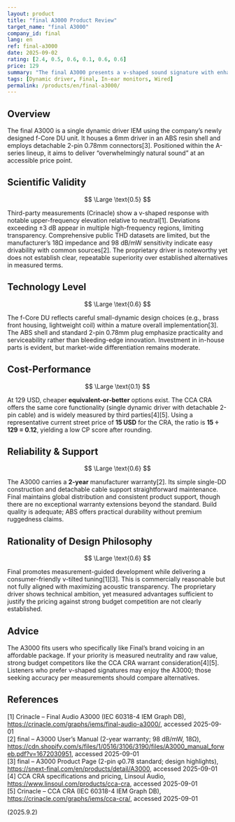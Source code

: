 ```yaml
---
layout: product
title: "final A3000 Product Review"
target_name: "final A3000"
company_id: final
lang: en
ref: final-a3000
date: 2025-09-02
rating: [2.4, 0.5, 0.6, 0.1, 0.6, 0.6]
price: 129
summary: "The final A3000 presents a v-shaped sound signature with enhanced treble and bass response. While featuring the company's f-Core DU driver technology, it faces intense competition in the sub-130 USD price bracket from alternatives offering superior measured performance and value."
tags: [Dynamic driver, Final, In-ear monitors, Wired]
permalink: /products/en/final-a3000/
---
```

## Overview

The final A3000 is a single dynamic driver IEM using the company’s newly designed f-Core DU unit. It houses a 6mm driver in an ABS resin shell and employs detachable 2-pin 0.78mm connectors[3]. Positioned within the A-series lineup, it aims to deliver “overwhelmingly natural sound” at an accessible price point.

## Scientific Validity

$$ \Large \text{0.5} $$

Third-party measurements (Crinacle) show a v-shaped response with notable upper-frequency elevation relative to neutral[1]. Deviations exceeding ±3 dB appear in multiple high-frequency regions, limiting transparency. Comprehensive public THD datasets are limited, but the manufacturer’s 18Ω impedance and 98 dB/mW sensitivity indicate easy drivability with common sources[2]. The proprietary driver is noteworthy yet does not establish clear, repeatable superiority over established alternatives in measured terms.

## Technology Level

$$ \Large \text{0.6} $$

The f-Core DU reflects careful small-dynamic design choices (e.g., brass front housing, lightweight coil) within a mature overall implementation[3]. The ABS shell and standard 2-pin 0.78mm plug emphasize practicality and serviceability rather than bleeding-edge innovation. Investment in in-house parts is evident, but market-wide differentiation remains moderate.

## Cost-Performance

$$ \Large \text{0.1} $$

At 129 USD, cheaper **equivalent-or-better** options exist. The CCA CRA offers the same core functionality (single dynamic driver with detachable 2-pin cable) and is widely measured by third parties[4][5]. Using a representative current street price of **15 USD** for the CRA, the ratio is **15 ÷ 129 = 0.12**, yielding a low CP score after rounding.

## Reliability & Support

$$ \Large \text{0.6} $$

The A3000 carries a **2-year** manufacturer warranty[2]. Its simple single-DD construction and detachable cable support straightforward maintenance. Final maintains global distribution and consistent product support, though there are no exceptional warranty extensions beyond the standard. Build quality is adequate; ABS offers practical durability without premium ruggedness claims.

## Rationality of Design Philosophy

$$ \Large \text{0.6} $$

Final promotes measurement-guided development while delivering a consumer-friendly v-tilted tuning[1][3]. This is commercially reasonable but not fully aligned with maximizing acoustic transparency. The proprietary driver shows technical ambition, yet measured advantages sufficient to justify the pricing against strong budget competition are not clearly established.

## Advice

The A3000 fits users who specifically like Final’s brand voicing in an affordable package. If your priority is measured neutrality and raw value, strong budget competitors like the CCA CRA warrant consideration[4][5]. Listeners who prefer v-shaped signatures may enjoy the A3000; those seeking accuracy per measurements should compare alternatives.

## References

[1] Crinacle – Final Audio A3000 (IEC 60318-4 IEM Graph DB), https://crinacle.com/graphs/iems/final-audio-a3000/, accessed 2025-09-01  
[2] final – A3000 User’s Manual (2-year warranty; 98 dB/mW, 18Ω), https://cdn.shopify.com/s/files/1/0516/3106/3190/files/A3000_manual_forweb.pdf?v=1672030951, accessed 2025-09-01  
[3] final – A3000 Product Page (2-pin φ0.78 standard; design highlights), https://snext-final.com/en/products/detail/A3000, accessed 2025-09-01  
[4] CCA CRA specifications and pricing, Linsoul Audio, https://www.linsoul.com/products/cca-cra, accessed 2025-09-01  
[5] Crinacle – CCA CRA (IEC 60318-4 IEM Graph DB), https://crinacle.com/graphs/iems/cca-cra/, accessed 2025-09-01

(2025.9.2)


